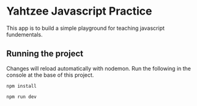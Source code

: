 # Yahtzee Javascript Practice

This app is to build a simple playground for teaching javascript fundementals.

## Running the project
Changes will reload automatically with nodemon. Run the following in the console at the base of this project.

```console
npm install
```

```console
npm run dev
```